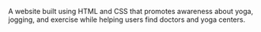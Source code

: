 A website built using HTML and CSS that promotes awareness about yoga, jogging, and exercise while helping users find doctors and yoga centers.
